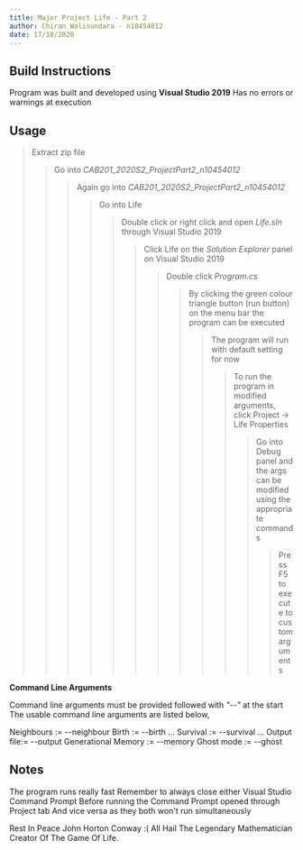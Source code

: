 ```yaml
---
title: Major Project Life - Part 2
author: Chiran Walisundara - n10454012
date: 17/10/2020
---
```


## Build Instructions

Program was built and developed using **Visual Studio 2019**
Has no errors or warnings at execution  

## Usage 

> Extract zip file
>
>> Go into *CAB201_2020S2_ProjectPart2_n10454012*
>>
>>> Again go into *CAB201_2020S2_ProjectPart2_n10454012*
>>>
>>>> Go into Life
>>>>
>>>>> Double click or right click and open *Life.sln* through Visual Studio 2019 
>>>>>
>>>>>> Click Life on the *Solution Explorer* panel on Visual Studio 2019 
>>>>>>
>>>>>>> Double click *Program.cs*
>>>>>>>
>>>>>>>> By clicking the green colour triangle button (run button) on the menu bar the program can be executed
>>>>>>>>
>>>>>>>>> The program will run with default setting for now 
>>>>>>>>>
>>>>>>>>>> To run the program in modified arguments, click Project -> Life Properties
>>>>>>>>>>
>>>>>>>>>>> Go into Debug panel and the args can be modified using the appropriate commands 
>>>>>>>>>>>
>>>>>>>>>>>> Press F5 to execute to custom arguments  

**Command Line Arguments**

Command line arguments must be provided followed with *"--"* at the start
The usable command line arguments are listed below,

Neighbours := --neighbour <type> <order> <centre-count> 
Birth := --birth <param1> <param2> <param3> ... 
Survival := --survival <param1> <param2> <param3> ... 
Output file:= --output <filename> 
Generational Memory := --memory <number> 
Ghost mode := --ghost 

## Notes 

The program runs really fast
Remember to always close either Visual Studio Command Prompt
Before running the Command Prompt opened through Project tab
And vice versa as they both won't run simultaneously

Rest In Peace John Horton Conway :(
All Hail The Legendary Mathematician
Creator Of The Game Of Life.